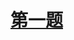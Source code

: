 <!--
 * @Description: 
 * @Author: 唐健峰
 * @Date: 2023-09-26 12:58:26
 * @LastEditors: ${author}
 * @LastEditTime: 2023-10-07 16:14:30
-->
# [第一题](./cloud/duringbug/one.py)